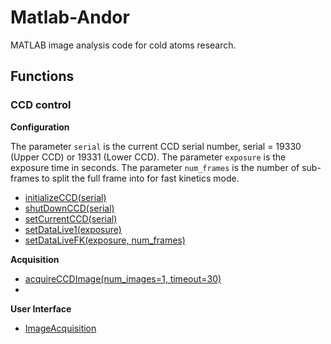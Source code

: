 # Matlab-Andor
MATLAB image analysis code for cold atoms research.

## Functions

### CCD control

**Configuration**

The parameter `serial` is the current CCD serial number, serial = 19330 (Upper CCD) or 19331 (Lower CCD).
The parameter `exposure` is the exposure time in seconds.
The parameter `num_frames` is the number of sub-frames to split the full frame into for fast kinetics mode.
- [initializeCCD(serial)](/function/config/initializeCCD.m)
- [shutDownCCD(serial)](/function/config/shutDownCCD.m)
- [setCurrentCCD(serial)](/function/config/setCurrentCCD.m)
- [setDataLive1(exposure)](/function/config/setDataLive1.m)
- [setDataLiveFK(exposure, num_frames)](/function/config/setDataLiveFK.m)

**Acquisition**
- [acquireCCDImage(num_images=1, timeout=30)](/function/config/acquireCCDImage.m)
- 

**User Interface**
- [ImageAcquisition](ImageAcquisition.mlapp)
